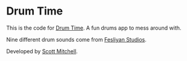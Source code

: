 # Drum Time

This is the code for [Drum Time](https://drumtime.scottsdev.net/). A fun drums app to mess around with.

Nine different drum sounds come from [Fesliyan Studios](https://www.fesliyanstudios.com/).

Developed by [Scott Mitchell](https://github.com/scott-a-m/).
